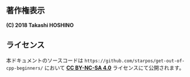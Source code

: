 ## 著作権表示

**(C) 2018 Takashi HOSHINO**


## ライセンス

本ドキュメントのソースコードは
`https://github.com/starpos/get-out-of-cpp-beginners/`
において [**CC BY-NC-SA 4.0**](https://creativecommons.org/licenses/by-nc-sa/4.0/deed.ja)
ライセンスにて公開されます。



